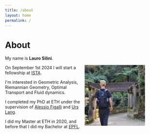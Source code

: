 ```yaml
---
title: /about
layout: home
permalink: /
---
```


# About

My name is **Lauro Silini**.
<figure>
<img src="avatar_old.png" alt="avatar" width="200" align="right" margins="50px" />
</figure>
  
On September 1st 2024 I will start a fellowship at [ISTA](https://mathematics.pages.ist.ac.at/).

I'm interested in Geometric Analysis, Riemannian Geometry, Optimal Transport and Fluid dynamics.

I completed my PhD at ETH under the supervision of [Alessio Figalli](https://people.math.ethz.ch/~afigalli/) and [Urs Lang](https://people.math.ethz.ch/~lang/).

I did my Master at ETH in 2020, and before that I did my Bachelor at [EPFL](https://www.epfl.ch/fr/).

